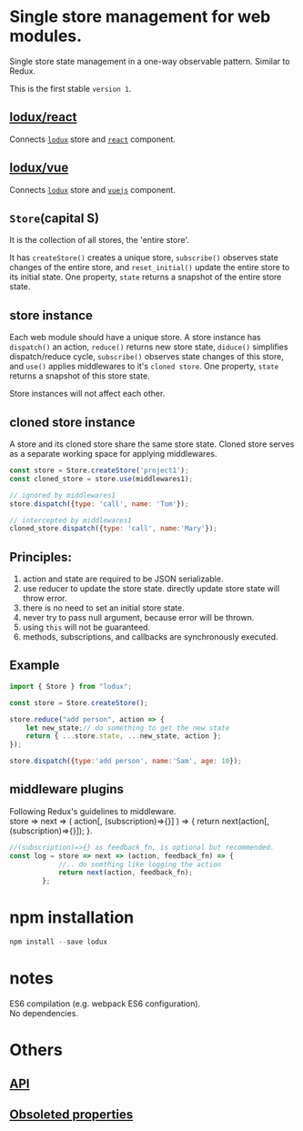 # Single store management for web modules.
Single store state management in a one-way observable pattern. Similar to Redux.

This is the first stable `version 1`.

## [lodux/react](https://github.com/john202020/lodux/tree/v1/react/)
Connects [`lodux`]( https://www.npmjs.com/package/lodux) store and [`react`](https://facebook.github.io/react/) component.

## [lodux/vue](https://github.com/john202020/lodux/tree/v1/vue/)
Connects [`lodux`]( https://www.npmjs.com/package/lodux) store and [`vuejs`](https://vuejs.org/) component.

## `Store`(capital S)  
It is the collection of all stores, the 'entire store'.  

It has `createStore()` creates a unique store, `subscribe()` observes state changes of the entire store, and `reset_initial()` update the entire store to its initial state. One property, `state` returns a snapshot of the entire store state.

## store instance
Each web module should have a unique store. A store instance has `dispatch()` an action, `reduce()` returns new store state, `diduce()` simplifies dispatch/reduce cycle, `subscribe()` observes state changes of this store, and `use()` applies middlewares to it's `cloned store`. One property, `state` returns a snapshot of this store state.  

Store instances will not affect each other.

## cloned store instance
A store and its cloned store share the same store state. Cloned store serves as a separate working space for applying middlewares.

```javascript
const store = Store.createStore('project1');
const cloned_store = store.use(middlewares1);

// ignored by middlewares1
store.dispatch({type: 'call', name: 'Tom'});

// intercepted by middlewares1
cloned_store.dispatch({type: 'call', name:'Mary'});
```

## Principles:
1. action and state are required to be JSON serializable.
2. use reducer to update the store state. directly update store state will throw error.
3. there is no need to set an initial store state.
4. never try to pass null argument, because error will be thrown.
5. using `this` will not be guaranteed.
6. methods, subscriptions, and callbacks are synchronously executed.

## Example
```javascript
import { Store } from "lodux";

const store = Store.createStore();

store.reduce("add person", action => {
    let new_state;// do something to get the new state  
    return { ...store.state, ...new_state, action };
});

store.dispatch({type:'add person', name:'Sam', age: 10});
```

## middleware plugins
Following Redux's guidelines to middleware.  
store => next => ( action[, (subscription)=>{}] ) => { 
    return next(action[, (subscription)=>{}]); 
}.  
```javascript
//(subscription)=>{} as feedback_fn, is optional but recommended.
const log = store => next => (action, feedback_fn) => {
            //.. do somthing like logging the action
            return next(action, feedback_fn);
        };
```

# npm installation
```javascript
npm install --save lodux
```

# notes
ES6 compilation (e.g. webpack ES6 configuration).  
No dependencies.  

# Others
## [API](https://github.com/john202020/lodux/tree/v1/Readme.md)

## [Obsoleted properties](https://github.com/john202020/lodux/tree/v1/Readme.obsoleted.md)
